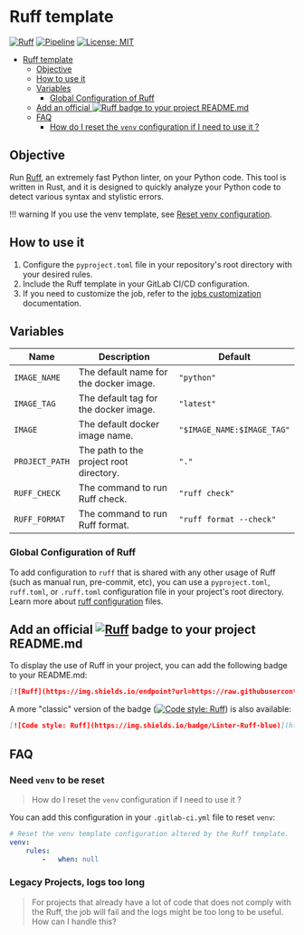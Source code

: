 # Ruff template

[![Ruff](https://img.shields.io/endpoint?url=https://raw.githubusercontent.com/astral-sh/ruff/main/assets/badge/v2.json)](https://github.com/astral-sh/ruff)
[![Pipeline](https://lab.frogg.it/swepy/cicd-templates/ruff/badges/main/pipeline.svg)](https://lab.frogg.it/swepy/cicd-templates/ruff/-/pipelines)
[![License: MIT](https://img.shields.io/badge/License-MIT-yellow.svg)](https://lab.frogg.it/swepy/cicd-templates/ruff/-/blob/main/LICENSE)

<!-- TOC -->

* [Ruff template](#ruff-template)
  * [Objective](#objective)
  * [How to use it](#how-to-use-it)
  * [Variables](#variables)
    * [Global Configuration of Ruff](#global-configuration-of-ruff)
  * [Add an official ![Ruff](https://img.shields.io/endpoint?url=https://raw.githubusercontent.com/astral-sh/ruff/main/assets/badge/v2.json) badge to your project README.md](#add-an-official--badge-to-your-project-readmemd)
  * [FAQ](#faq)
    * [How do I reset the `venv` configuration if I need to use it ?](#how-do-i-reset-the-venv-configuration-if-i-need-to-use-it-)

<!-- TOC -->

## Objective

Run [Ruff](https://github.com/astral-sh/ruff), an extremely fast Python linter, on your
Python code. This tool is written in Rust, and it is designed to quickly analyze your
Python code to detect various syntax and stylistic errors.

!!! warning If you use the venv template,
see [Reset venv configuration](#reset-venv-configuration).

## How to use it

1. Configure the `pyproject.toml` file in your repository's root directory with your
   desired rules.
2. Include the Ruff template in your GitLab CI/CD configuration.
3. If you need to customize the job, refer to
   the [jobs customization](https://docs.r2devops.io/get-started/use-templates/#job-templates-customization)
   documentation.

## Variables

| Name           | Description                             | Default                    |
|----------------|-----------------------------------------|----------------------------|
| `IMAGE_NAME`   | The default name for the docker image.  | `"python"`                 |
| `IMAGE_TAG`    | The default tag for the docker image.   | `"latest"`                 |
| `IMAGE`        | The default docker image name.          | `"$IMAGE_NAME:$IMAGE_TAG"` |
| `PROJECT_PATH` | The path to the project root directory. | `"."`                      |
| `RUFF_CHECK`   | The command to run Ruff check.          | `"ruff check"`             |
| `RUFF_FORMAT`  | The command to run Ruff format.         | `"ruff format --check"`    |

### Global Configuration of Ruff

To add configuration to `ruff` that is shared with any other usage of Ruff (such as
manual run, pre-commit, etc), you can use a `pyproject.toml`, `ruff.toml`,
or `.ruff.toml` configuration file in your project's root directory. Learn more
about [ruff configuration](https://beta.ruff.rs/docs/configuration/) files.

## Add an official [![Ruff](https://img.shields.io/endpoint?url=https://raw.githubusercontent.com/astral-sh/ruff/main/assets/badge/v2.json)](https://github.com/astral-sh/ruff) badge to your project README.md

To display the use of Ruff in your project, you can add the following badge to your
README.md:

```markdown
[![Ruff](https://img.shields.io/endpoint?url=https://raw.githubusercontent.com/astral-sh/ruff/main/assets/badge/v2.json)](https://github.com/astral-sh/ruff)
```

A more "classic" version of the
badge ([![Code style: Ruff](https://img.shields.io/badge/Linter-Ruff-blue)](https://github.com/astral-sh/ruff))
is also available:

```markdown
[![Code style: Ruff](https://img.shields.io/badge/Linter-Ruff-blue)](https://github.com/astral-sh/ruff)
```

## FAQ

### Need `venv` to be reset

> How do I reset the `venv` configuration if I need to use it ?

You can add this configuration in your `.gitlab-ci.yml` file to reset `venv`:

```yaml
# Reset the venv template configuration altered by the Ruff template.
venv:
    rules:
        -   when: null
```

### Legacy Projects, logs too long

> For projects that already have a lot of code that does not comply with the Ruff, the 
> job will fail and the logs might be too long to be useful. How can I handle this?


